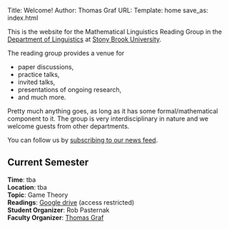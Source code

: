 Title: Welcome!
Author: Thomas Graf
URL:
Template: home
save_as: index.html

This is the website for the Mathematical Linguistics Reading Group in the [Department of Linguistics](http://linguistics.stonybrook.edu) at [Stony Brook University](http://www.stonybrook.edu).

The reading group provides a venue for

- paper discussions,
- practice talks,
- invited talks,
- presentations of ongoing research,
- and much more.

Pretty much anything goes, as long as it has some formal/mathematical component to it.
The group is very interdisciplinary in nature and we welcome guests from other departments.

You can follow us by [subscribing to our news feed](http://complab-stonybrook.github.io/mlrg/feeds/all.atom.xml).


## Current Semester

**Time**: tba  
**Location**: tba  
**Topic**: Game Theory  
**Readings**: [Google drive](https://drive.google.com/a/stonybrook.edu/folderview?id=0B09645QdWLiYVVRjSElwcVkwaTg&usp=sharing) (access restricted)  
**Student Organizer**: Rob Pasternak  
**Faculty Organizer**: [Thomas Graf](http://thomasgraf.net)
